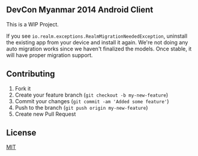 DevCon Myanmar 2014 Android Client
----------------------------------

This is a WIP Project.

If you see `io.realm.exceptions.RealmMigrationNeededException`, uninstall the existing app from your device and install it again.
We're not doing any auto migration works since we haven't finalized the models. Once stable, it will have proper migration support.

## Contributing

 1. Fork it
 2. Create your feature branch (`git checkout -b my-new-feature`)
 3. Commit your changes (`git commit -am 'Added some feature'`)
 4. Push to the branch (`git push origin my-new-feature`)
 5. Create new Pull Request

## License
[MIT](http://www.opensource.org/licenses/MIT)

